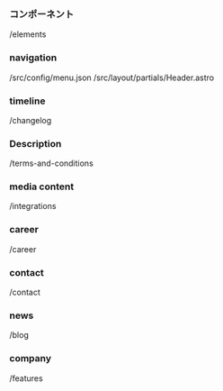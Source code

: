
### コンポーネント
/elements

### navigation
/src/config/menu.json
/src/layout/partials/Header.astro

### timeline
/changelog

### Description
/terms-and-conditions

### media content
/integrations

### career
/career

### contact
/contact

### news
/blog

### company
/features
